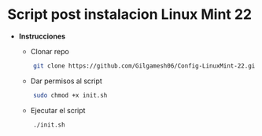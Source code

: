 # Script post instalacion Linux Mint 22

* **Instrucciones**

    * Clonar repo

    ```bash
        git clone https://github.com/Gilgamesh06/Config-LinuxMint-22.git
    ```

    * Dar permisos al script

    ```bash
        sudo chmod +x init.sh 
    ```
    * Ejecutar el script

    ```bash
        ./init.sh
    ```
